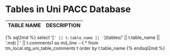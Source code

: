 Tables in Uni PACC Database
============================


TABLE NAME                                   | DESCRIPTION
---------------------------------------------|--------------------------
{% sql2md %}
select
  '[`' || t.table_name || '`](tables/' || t.table_name || '.md) | ' || t.comments1 as md_line
  --t.*
from
  tm_local.stg_uni_table_comments t
order by
  t.table_name
{% endsql2md %}
